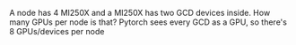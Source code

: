 A node has 4 MI250X and a MI250X has two GCD devices inside. How many GPUs per node is that?
Pytorch sees every GCD as a GPU, so there's 8 GPUs/devices per node
